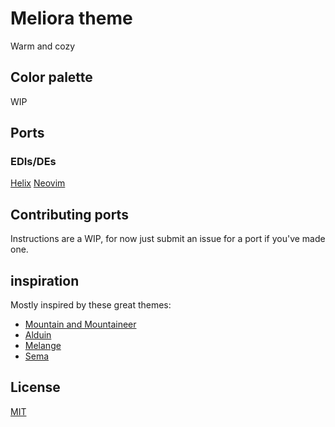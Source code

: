 # Meliora theme
Warm and cozy

## Color palette
WIP

## Ports
### EDIs/DEs
[Helix](https://github.com/helix-editor/helix/wiki/Themes#meliora)
[Neovim](https://github.com/meliora-theme/neovim)

## Contributing ports
Instructions are a WIP, for now just submit an issue for a port if you've made one.

## inspiration
Mostly inspired by these great themes:
- [Mountain and Mountaineer](https://github.com/mountain-theme/mountain)
- [Alduin](https://github.com/alessandroyorba/alduin)
- [Melange](https://github.com/savq/melange)
- [Sema](https://github.com/arzg/sema)

## License
[MIT](https://github.com/meliora-theme/theme/blob/main/LICENSE)


